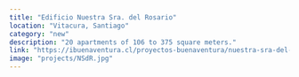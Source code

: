```yaml
---
title: "Edificio Nuestra Sra. del Rosario"
location: "Vitacura, Santiago"
category: "new"
description: "20 apartments of 106 to 375 square meters."
link: "https://ibuenaventura.cl/proyectos-buenaventura/nuestra-sra-del-rosario-vitacura/"
image: "projects/NSdR.jpg"
---
```

